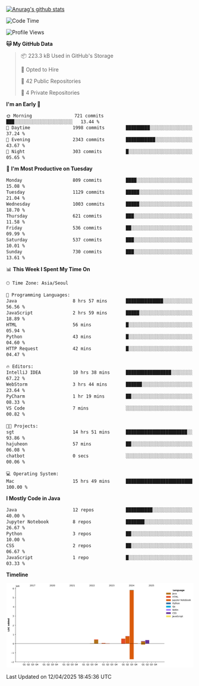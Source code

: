 [![Anurag's github stats](https://github-readme-stats.vercel.app/api?username=hajubal)](https://github.com/anuraghazra/github-readme-stats)

<!--START_SECTION:waka-->
![Code Time](http://img.shields.io/badge/Code%20Time-367%20hrs%203%20mins-blue)

![Profile Views](http://img.shields.io/badge/Profile%20Views-0-blue)

**🐱 My GitHub Data** 

> 📦 223.3 kB Used in GitHub's Storage 
 > 
> 💼 Opted to Hire
 > 
> 📜 42 Public Repositories 
 > 
> 🔑 4 Private Repositories 
 > 
**I'm an Early 🐤** 

```text
🌞 Morning                721 commits         ███░░░░░░░░░░░░░░░░░░░░░░   13.44 % 
🌆 Daytime                1998 commits        █████████░░░░░░░░░░░░░░░░   37.24 % 
🌃 Evening                2343 commits        ███████████░░░░░░░░░░░░░░   43.67 % 
🌙 Night                  303 commits         █░░░░░░░░░░░░░░░░░░░░░░░░   05.65 % 
```
📅 **I'm Most Productive on Tuesday** 

```text
Monday                   809 commits         ████░░░░░░░░░░░░░░░░░░░░░   15.08 % 
Tuesday                  1129 commits        █████░░░░░░░░░░░░░░░░░░░░   21.04 % 
Wednesday                1003 commits        █████░░░░░░░░░░░░░░░░░░░░   18.70 % 
Thursday                 621 commits         ███░░░░░░░░░░░░░░░░░░░░░░   11.58 % 
Friday                   536 commits         ██░░░░░░░░░░░░░░░░░░░░░░░   09.99 % 
Saturday                 537 commits         ███░░░░░░░░░░░░░░░░░░░░░░   10.01 % 
Sunday                   730 commits         ███░░░░░░░░░░░░░░░░░░░░░░   13.61 % 
```


📊 **This Week I Spent My Time On** 

```text
🕑︎ Time Zone: Asia/Seoul

💬 Programming Languages: 
Java                     8 hrs 57 mins       ██████████████░░░░░░░░░░░   56.56 % 
JavaScript               2 hrs 59 mins       █████░░░░░░░░░░░░░░░░░░░░   18.89 % 
HTML                     56 mins             █░░░░░░░░░░░░░░░░░░░░░░░░   05.94 % 
Python                   43 mins             █░░░░░░░░░░░░░░░░░░░░░░░░   04.60 % 
HTTP Request             42 mins             █░░░░░░░░░░░░░░░░░░░░░░░░   04.47 % 

🔥 Editors: 
IntelliJ IDEA            10 hrs 38 mins      █████████████████░░░░░░░░   67.22 % 
WebStorm                 3 hrs 44 mins       ██████░░░░░░░░░░░░░░░░░░░   23.64 % 
PyCharm                  1 hr 19 mins        ██░░░░░░░░░░░░░░░░░░░░░░░   08.33 % 
VS Code                  7 mins              ░░░░░░░░░░░░░░░░░░░░░░░░░   00.82 % 

🐱‍💻 Projects: 
sgt                      14 hrs 51 mins      ███████████████████████░░   93.86 % 
hajuheon                 57 mins             ██░░░░░░░░░░░░░░░░░░░░░░░   06.08 % 
chatbot                  0 secs              ░░░░░░░░░░░░░░░░░░░░░░░░░   00.06 % 

💻 Operating System: 
Mac                      15 hrs 49 mins      █████████████████████████   100.00 % 
```

**I Mostly Code in Java** 

```text
Java                     12 repos            ██████████░░░░░░░░░░░░░░░   40.00 % 
Jupyter Notebook         8 repos             ███████░░░░░░░░░░░░░░░░░░   26.67 % 
Python                   3 repos             ██░░░░░░░░░░░░░░░░░░░░░░░   10.00 % 
CSS                      2 repos             ██░░░░░░░░░░░░░░░░░░░░░░░   06.67 % 
JavaScript               1 repo              █░░░░░░░░░░░░░░░░░░░░░░░░   03.33 % 
```



**Timeline**

![Lines of Code chart](https://raw.githubusercontent.com/hajubal/hajubal/main/assets/bar_graph.png)


 Last Updated on 12/04/2025 18:45:36 UTC
<!--END_SECTION:waka-->